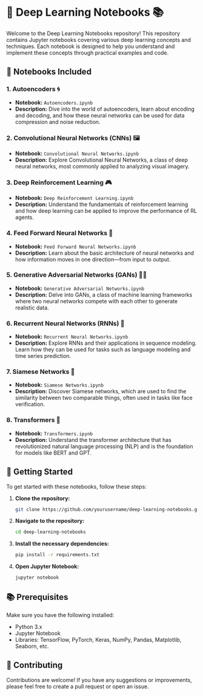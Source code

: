# 🧠 Deep Learning Notebooks 📚

Welcome to the Deep Learning Notebooks repository! This repository contains Jupyter notebooks covering various deep learning concepts and techniques. Each notebook is designed to help you understand and implement these concepts through practical examples and code.

## 📁 Notebooks Included

### 1. Autoencoders 🌀
- **Notebook:** `Autoencoders.ipynb`
- **Description:** Dive into the world of autoencoders, learn about encoding and decoding, and how these neural networks can be used for data compression and noise reduction.

### 2. Convolutional Neural Networks (CNNs) 🖼️
- **Notebook:** `Convolutional Neural Networks.ipynb`
- **Description:** Explore Convolutional Neural Networks, a class of deep neural networks, most commonly applied to analyzing visual imagery.

### 3. Deep Reinforcement Learning 🎮
- **Notebook:** `Deep Reinforcement Learning.ipynb`
- **Description:** Understand the fundamentals of reinforcement learning and how deep learning can be applied to improve the performance of RL agents.

### 4. Feed Forward Neural Networks 🔄
- **Notebook:** `Feed Forward Neural Networks.ipynb`
- **Description:** Learn about the basic architecture of neural networks and how information moves in one direction—from input to output.

### 5. Generative Adversarial Networks (GANs) 🧙‍♂️
- **Notebook:** `Generative Adversarial Networks.ipynb`
- **Description:** Delve into GANs, a class of machine learning frameworks where two neural networks compete with each other to generate realistic data.

### 6. Recurrent Neural Networks (RNNs) 🔁
- **Notebook:** `Recurrent Neural Networks.ipynb`
- **Description:** Explore RNNs and their applications in sequence modeling. Learn how they can be used for tasks such as language modeling and time series prediction.

### 7. Siamese Networks 👬
- **Notebook:** `Siamese Networks.ipynb`
- **Description:** Discover Siamese networks, which are used to find the similarity between two comparable things, often used in tasks like face verification.

### 8. Transformers 🔄
- **Notebook:** `Transformers.ipynb`
- **Description:** Understand the transformer architecture that has revolutionized natural language processing (NLP) and is the foundation for models like BERT and GPT.

## 🚀 Getting Started

To get started with these notebooks, follow these steps:

1. **Clone the repository:**
   ```bash
   git clone https://github.com/yourusername/deep-learning-notebooks.git
   ```
2. **Navigate to the repository:**
   ```bash
   cd deep-learning-notebooks
   ```
3. **Install the necessary dependencies:**
   ```bash
   pip install -r requirements.txt
   ```
4. **Open Jupyter Notebook:**
   ```bash
   jupyter notebook
   ```

## 📚 Prerequisites

Make sure you have the following installed:
- Python 3.x
- Jupyter Notebook
- Libraries: TensorFlow, PyTorch, Keras, NumPy, Pandas, Matplotlib, Seaborn, etc.

## 🤝 Contributing

Contributions are welcome! If you have any suggestions or improvements, please feel free to create a pull request or open an issue.
<!-- 
## 📧 Contact

If you have any questions or need further information, feel free to reach out to me at [your-email@example.com](mailto:your-email@example.com). -->

